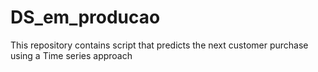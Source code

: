 # DS_em_producao
This repository contains script that predicts the next customer purchase using a Time series approach
